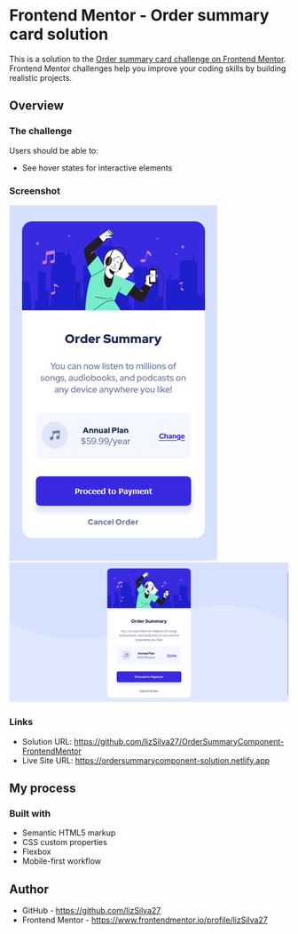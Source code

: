 # Frontend Mentor - Order summary card solution

This is a solution to the [Order summary card challenge on Frontend Mentor](https://www.frontendmentor.io/challenges/order-summary-component-QlPmajDUj). Frontend Mentor challenges help you improve your coding skills by building realistic projects. 


## Overview

### The challenge

Users should be able to:

- See hover states for interactive elements

### Screenshot

![](design/viewMobile.png)
![](design/viewDesktop.png)

### Links

- Solution URL: https://github.com/lizSilva27/OrderSummaryComponent-FrontendMentor
- Live Site URL: https://ordersummarycomponent-solution.netlify.app

## My process

### Built with

- Semantic HTML5 markup
- CSS custom properties
- Flexbox
- Mobile-first workflow


## Author

- GitHub - https://github.com/lizSilva27
- Frontend Mentor - https://www.frontendmentor.io/profile/lizSilva27
